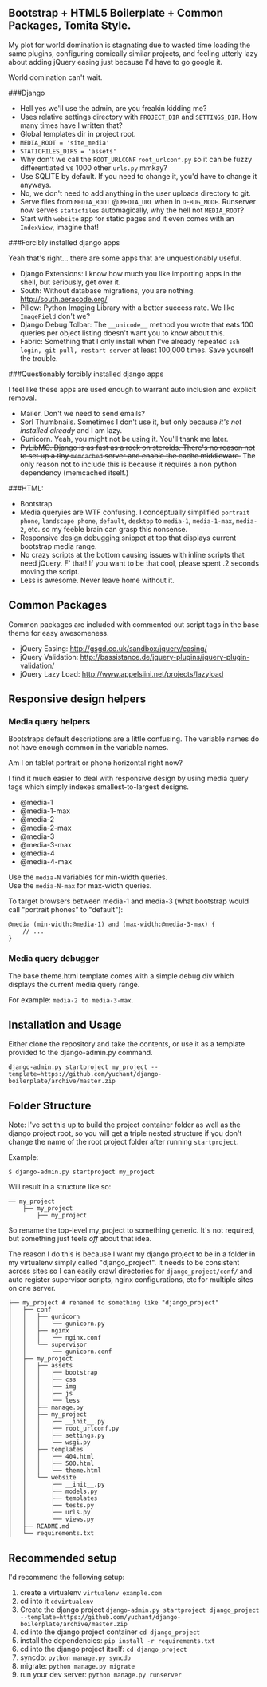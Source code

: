 Bootstrap + HTML5 Boilerplate + Common Packages, Tomita Style.
---------------------------------------

My plot for world domination is stagnating due to wasted time loading the same plugins, configuring comically similar projects, and feeling utterly lazy about adding jQuery easing just because I'd have to go google it.

World domination can't wait.


###Django

- Hell yes we'll use the admin, are you freakin kidding me?
- Uses relative settings directory with `PROJECT_DIR` and `SETTINGS_DIR`. How many times have I written that?
- Global templates dir in project root.
- `MEDIA_ROOT = 'site_media'`
- `STATICFILES_DIRS = 'assets'`
- Why don't we call the `ROOT_URLCONF` `root_urlconf.py` so it can be fuzzy differentiated vs 1000 other `urls.py` mmkay?
- Use SQLITE by default. If you need to change it, you'd have to change it anyways.
- No, we don't need to add anything in the user uploads directory to git.
- Serve files from `MEDIA_ROOT` @ `MEDIA_URL` when in `DEBUG_MODE`. Runserver now serves `staticfiles` automagically, why the hell not `MEDIA_ROOT`?
- Start with `website` app for static pages and it even comes with an `IndexView`, imagine that!


###Forcibly installed django apps

Yeah that's right... there are some apps that are unquestionably useful.

- Django Extensions: I know how much you like importing apps in the shell, but seriously, get over it.
- South: Without database migrations, you are nothing. http://south.aeracode.org/
- Pillow: Python Imaging Library with a better success rate. We like `ImageField` don't we?
- Django Debug Tolbar: The `__unicode__` method you wrote that eats 100 queries per object listing doesn't want you to know about this.
- Fabric: Something that I only install when I've already repeated `ssh login, git pull, restart server` at least 100,000 times. Save yourself the trouble.


###Questionably forcibly installed django apps

I feel like these apps are used enough to warrant auto inclusion and explicit removal.

- Mailer. Don't we need to send emails?
- Sorl Thumbnails. Sometimes I don't use it, but only because *it's not installed already* and I am lazy.
- Gunicorn. Yeah, you might not be using it. You'll thank me later.
- ~~PyLibMC. Django is as fast as a rock on steroids. There's no reason not to set up a tiny `memcached` server and enable the cache middleware.~~ The only reason not to include this is because it requires a non python dependency (memcached itself.)


###HTML:

- Bootstrap
- Media queryies are WTF confusing. I conceptually simplified `portrait phone`, `landscape phone`, `default`, `desktop` to  `media-1`, `media-1-max`, `media-2`, etc. so my feeble brain can grasp this nonsense.
- Responsive design debugging snippet at top that displays current bootstrap media range.
- No crazy scripts at the bottom causing issues with inline scripts that need jQuery. F' that! If you want to be that cool, please spent .2 seconds moving the script.
- Less is awesome. Never leave home without it.


## Common Packages

Common packages are included with commented out script tags in the base theme for easy awesomeness.

- jQuery Easing: http://gsgd.co.uk/sandbox/jquery/easing/ 
- jQuery Validation: http://bassistance.de/jquery-plugins/jquery-plugin-validation/
- jQuery Lazy Load: http://www.appelsiini.net/projects/lazyload


## Responsive design helpers

### Media query helpers

Bootstraps default descriptions are a little confusing. The variable names do not have enough common in the variable names.

Am I on tablet portrait or phone horizontal right now?

I find it much easier to deal with responsive design by using media query tags which simply indexes smallest-to-largest designs.


- @media-1
- @media-1-max
- @media-2
- @media-2-max
- @media-3
- @media-3-max
- @media-4
- @media-4-max

Use the `media-N` variables for min-width queries.  
Use the `media-N-max` for max-width queries.

To target browsers between media-1 and media-3 (what bootstrap would call "portrait phones" to "default"): 

    @media (min-width:@media-1) and (max-width:@media-3-max) {
        // ...
    }

### Media query debugger

The base theme.html template comes with a simple debug div which displays the current media query range.

For example: `media-2 to media-3-max`.




Installation and Usage
----------------------

Either clone the repository and take the contents, or use it as a template provided to the django-admin.py command.

    django-admin.py startproject my_project --template=https://github.com/yuchant/django-boilerplate/archive/master.zip 


## Folder Structure

Note: I've set this up to build the project container folder as well as the django project root, so you will get a triple nested structure if you don't change the name of the root project folder after running `startproject`. 

Example:

    $ django-admin.py startproject my_project

Will result in a structure like so:

    ── my_project
        ├── my_project
            ├── my_project


So rename the top-level my_project to something generic. It's not required, but something just feels *off* about that idea.

The reason I do this is because I want my django project to be in a folder in my virtualenv simply called "django_project". It needs to be consistent across sites so I can easily crawl directories for `django_project/conf/` and auto register supervisor scripts, nginx configurations, etc for multiple sites on one server.


    ├── my_project # renamed to something like "django_project"
    │   ├── conf
    │   │   ├── gunicorn
    │   │   │   └── gunicorn.py
    │   │   ├── nginx
    │   │   │   └── nginx.conf
    │   │   └── supervisor
    │   │       └── gunicorn.conf
    │   ├── my_project
    │   │   ├── assets
    │   │   │   ├── bootstrap
    │   │   │   ├── css
    │   │   │   ├── img
    │   │   │   ├── js
    │   │   │   └── less
    │   │   ├── manage.py
    │   │   ├── my_project
    │   │   │   ├── __init__.py
    │   │   │   ├── root_urlconf.py
    │   │   │   ├── settings.py
    │   │   │   └── wsgi.py
    │   │   ├── templates
    │   │   │   ├── 404.html
    │   │   │   ├── 500.html
    │   │   │   └── theme.html
    │   │   └── website
    │   │       ├── __init__.py
    │   │       ├── models.py
    │   │       ├── templates
    │   │       ├── tests.py
    │   │       ├── urls.py
    │   │       └── views.py
    │   ├── README.md
    │   └── requirements.txt



## Recommended setup

I'd recommend the following setup:

1. create a virtualenv `virtualenv example.com`
2. cd into it `cdvirtualenv`
3. Create the django project `django-admin.py startproject django_project --template=https://github.com/yuchant/django-boilerplate/archive/master.zip` 
4. cd into the django project container `cd django_project`
5. install the dependencies: `pip install -r requirements.txt`
6. cd into the django project itself: `cd django_project`
7. syncdb: `python manage.py syncdb`
8. migrate: `python manage.py migrate`
9. run your dev server: `python manage.py runserver`
